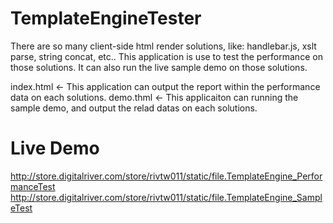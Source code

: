 TemplateEngineTester
====================

There are so many client-side html render solutions, like: handlebar.js, xslt parse, string concat, etc..
This application is use to test the performance on those solutions. It can also run the live sample demo on those solutions.

index.html <- This application can output the report within the performance data on each solutions.
demo.thml <- This applicaiton can running the sample demo, and output the relad datas on each solutions.


Live Demo
====================
http://store.digitalriver.com/store/rivtw011/static/file.TemplateEngine_PerformanceTest
http://store.digitalriver.com/store/rivtw011/static/file.TemplateEngine_SampleTest
